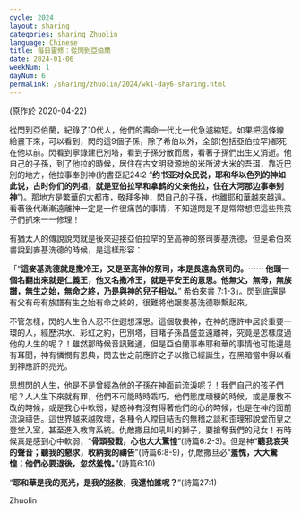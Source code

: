 ```yaml
---
cycle: 2024
layout: sharing
categories: sharing Zhuolin
language: Chinese
title: 每日靈修：從閃到亞伯蘭
date: 2024-01-06
weekNum: 1
dayNum: 6
permalink: /sharing/zhuolin/2024/wk1-day6-sharing.html
---
```

(原作於 2020-04-22)
   
從閃到亞伯蘭，紀錄了10代人，他們的壽命一代比一代急遽縮短。如果把這條線給畫下來，可以看到，閃的這9個子孫，除了希伯以外，全部(包括亞伯拉罕)都死在他以前。閃看到寧錄建巴別塔，看到子孫分散而居，看著子孫們出生又消逝。他自己的子孫，到了他拉的時候，居住在古文明發源地的米所波大米的吾珥，靠近巴別的地方，他拉事奉別神(約書亞記24:2 “**约书亚对众民说，耶和华以色列的神如此说，古时你们的列祖，就是亚伯拉罕和拿鹤的父亲他拉，住在大河那边事奉别神**”)。那地方是繁華的大都市，敬拜多神，閃自己的子孫，也離耶和華越來越遠。看著後代漸漸遠離神一定是一件很痛苦的事情，不知道閃是不是常常想把這些熊孩子們抓來一一修理！  
   
有猶太人的傳說說閃就是後來迎接亞伯拉罕的至高神的祭司麥基洗德，但是希伯來書說到麥基洗德的時候，是這樣形容：  
   
「“**這麥基洗德就是撒冷王，又是至高神的祭司，本是長遠為祭司的。⋯⋯ 他頭一個名翻出來就是仁義王，他又名撒冷王，就是平安王的意思。他無父，無母，無族譜，無生之始，無命之終，乃是與神的兒子相似。**” 希伯來書 7:1-3」。閃到底還是有父有母有族譜有生之始有命之終的，很難將他跟麥基洗德聯繫起來。  
   
不管怎樣，閃的人生令人忍不住遐想深思。這個敬畏神，在神的應許中居於重要一環的人，經歷洪水、彩虹之約，巴別塔，目睹子孫昌盛並遠離神，究竟是怎樣度過他的人生的呢？！雖然那時候音訊難通，但是亞伯蘭事奉耶和華的事情他可能還是有耳聞，神有憐憫有恩典，閃去世之前應許之子以撒已經誕生，在黑暗當中得以看到神應許的亮光。  
   
思想閃的人生，他是不是曾經為他的子孫在神面前流淚呢？！我們自己的孩子們呢？人人生下來就有罪，他們不可能時時乖巧。他們態度頑梗的時候，或是屢教不改的時候，或是我心中軟弱，疑惑神有沒有得著他們的心的時候，也是在神的面前流淚禱告。這世界越來越敗壞，各種令人瞠目結舌的無稽之談和歪理邪說堂而皇之登堂入室，甚至進入教育系統。仇敵撒旦如吼叫的獅子，要搶奪我們的兒女！有時候真是感到心中軟弱，“**骨頭發戰，心也大大驚惶**”(詩篇6:2-3)。但是神“**聽我哀哭的聲音；聽我的懇求，收納我的禱告**”(詩篇6:8-9)，仇敵撒旦必“**羞愧，大大驚惶；他們必要退後，忽然羞愧。**”(詩篇6:10)  
   
“**耶和華是我的亮光，是我的拯救，我還怕誰呢？**”(詩篇27:1)  
   
Zhuolin  
